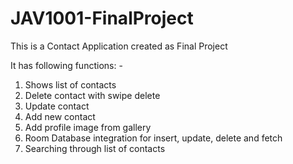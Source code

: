 # JAV1001-FinalProject

This is a Contact Application created as Final Project

It has following functions: -
1. Shows list of contacts
2. Delete contact with swipe delete
3. Update contact
4. Add new contact
5. Add profile image from gallery
6. Room Database integration for insert, update, delete and fetch
7. Searching through list of contacts
